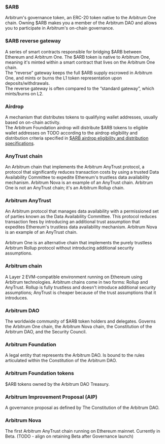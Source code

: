 <div class="hidden-glossary">

### $ARB
<p data-quicklook-key="arb">Arbitrum's governance token, an ERC-20 token native to the Arbitrum One chain. Owning $ARB makes you a member of the Arbitrum DAO and allows you to participate in Arbitrum's on-chain governance.</p>

### $ARB reverse gateway
<p data-quicklook-key="arb-reverse-gateway">A series of smart contracts responsible for bridging $ARB between Ethereum and Arbitrum One. The $ARB token is native to Arbitrum One, meaning it's minted within a smart contract that lives on the Arbitrum One chain.<br/>The “reverse” gateway keeps the full $ARB supply escrowed in Arbitrum One, and mints or burns the L1 token representation upon deposits/withdrawals.<br/>The reverse gateway is often compared to the “standard gateway”, which mints/burns on L2.</p>

### Airdrop
<p data-quicklook-key="airdrop">A mechanism that distributes tokens to qualifying wallet addresses, usually based on on-chain activity.<br/>The Arbitrum Foundation airdrop will distribute $ARB tokens to eligible wallet addresses on TODO according to the airdrop eligibility and distribution criteria specified in <a href='/airdrop-eligibility-distribution'>$ARB airdrop eligibility and distribution specifications</a>.</p>

### AnyTrust chain
<p data-quicklook-key="anytrust-chain">An Arbitrum chain that implements the Arbitrum AnyTrust protocol, a protocol that significantly reduces transaction costs by using a trusted Data Availability Committee to expedite Ethereum's trustless data availability mechanism. Arbitrum Nova is an example of an AnyTrust chain. Arbitrum One is not an AnyTrust chain; it's an Arbitrum Rollup chain.</p>

### Arbitrum AnyTrust
<p data-quicklook-key="arbitrum-anytrust">An Arbitrum protocol that manages data availability with a permissioned set of parties known as the Data Availability Committee. This protocol reduces transaction fees by introducing an additional trust assumption that expedites Ethereum's trustless data availability mechanism. Arbitrum Nova is an example of an AnyTrust chain.<br/><br/>Arbitrum One is an alternative chain that implements the purely trustless Arbitrum Rollup protocol without introducing additional security assumptions.</p>

### Arbitrum chain
<p data-quicklook-key="arbitrum-chain">A Layer 2 EVM-compatible environment running on Ethereum using Arbitrum technologies. Arbitrum chains come in two forms: Rollup and AnyTrust. Rollup is fully trustless and doesn't introduce additional security assumptions; AnyTrust is cheaper because of the trust assumptions that it introduces.</p>

### Arbitrum DAO
<p data-quicklook-key="arbitrum-dao">The worldwide community of $ARB token holders and delegates. Governs the Arbitrum One chain, the Arbitrum Nova chain, the Constitution of the Arbitrum DAO, and the Security Council.</p>

### Arbitrum Foundation
<p data-quicklook-key="arbitrum-foundation">A legal entity that represents the Arbitrum DAO. Is bound to the rules articulated within the Constitution of the Arbitrum DAO.</p>

### Arbitrum Foundation tokens
<p data-quicklook-key="arbitrum-foundation-tokens">$ARB tokens owned by the Arbitrum DAO Treasury.</p>

### Arbitrum Improvement Proposal (AIP)
<p data-quicklook-key="arbitrum-improvement-proposal-aip">A governance proposal as defined by The Constitution of the Arbitrum DAO.</p>

### Arbitrum Nova
<p data-quicklook-key="arbitrum-nova">The first Arbitrum AnyTrust chain running on Ethereum mainnet. Currently in Beta. (TODO - align on retaining Beta after Governance launch)</p>


</div>
